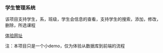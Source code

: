 ### 学生管理系统

该项目支持学生，系，班级，学生会信息的查看，支持学生的搜索，添加，修改，删除，所选课程

[体验网址](http://dbstudent.akashi.com.cn/)

注：本项目只是一个小demo，仅为体验从数据库到前端的流程
